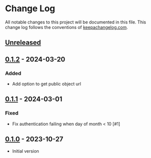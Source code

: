 # Change Log
All notable changes to this project will be documented in this
file. This change log follows the conventions of
[keepachangelog.com](http://keepachangelog.com/).

## [Unreleased]

## [0.1.2] - 2024-03-20
### Added
- Add option to get public object url

## [0.1.1] - 2024-03-01
### Fixed
- Fix authentication failing when day of month < 10 [#1]

## [0.1.0] - 2023-10-27
- Initial version

[Unreleased]: https://github.com/gethop-dev/object-storage.azure-blob-storage/compare/v0.1.2...HEAD
[0.1.2]: https://github.com/gethop-dev/object-storage.azure-blob-storage/releases/tag/v0.1.2
[0.1.1]: https://github.com/gethop-dev/object-storage.azure-blob-storage/releases/tag/v0.1.1
[0.1.0]: https://github.com/gethop-dev/object-storage.azure-blob-storage/releases/tag/v0.1.0
